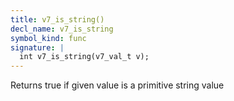 ```yaml
---
title: v7_is_string()
decl_name: v7_is_string
symbol_kind: func
signature: |
  int v7_is_string(v7_val_t v);
---
```


Returns true if given value is a primitive string value 


